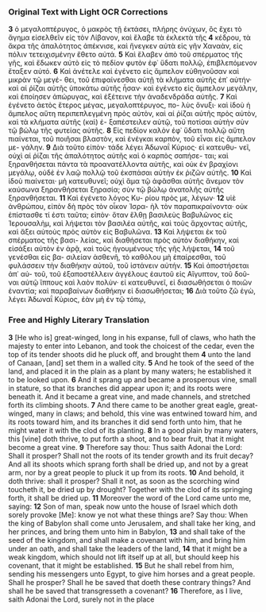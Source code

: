 ### Original Text with Light OCR Corrections

**3** ὁ μεγαλοπτέρυγος, ὁ μακρὸς τῇ ἐκτάσει, πλήρης ὀνύχων, ὃς ἔχει
τὸ ἄγημα εἰσελθεῖν εἰς τὸν Λίβανον, καὶ ἔλαβε τὰ ἐκλεκτὰ τῆς
**4** κέδρου, τὰ ἄκρα τῆς ἀπαλότητος ἀπέκνισε, καὶ ἤνεγκεν αὐτὰ
εἰς γῆν Χαναὰν, εἰς πόλιν τετειχισμένην ἔθετο αὐτά.
**5** Καὶ ἔλαβεν ἀπὸ τοῦ σπέρματος τῆς γῆς, καὶ ἔδωκεν αὐτὸ εἰς τὸ πεδίον
φυτὸν ἐφ᾿ ὕδατι πολλῷ, ἐπιβλεπόμενον ἔταξεν αὐτό.
**6** Καὶ ἀνέτελε καὶ ἐγένετο εἰς ἄμπελον εὐθηνοῦσαν καὶ μικρὰν τῷ μεγέ-
θει, τοῦ ἐπιφαίνεσθαι αὐτῇ τὰ κλήματα αὐτῆς ἐπ᾿ αὐτήν· καὶ
αἱ ῥίζαι αὐτῆς ὑποκάτω αὐτῆς ἦσαν· καὶ ἐγένετο εἰς ἄμπελον
μεγάλην, καὶ ἐποίησεν ἀπώρυγας, καὶ ἐξέτεινε τὴν ἀναδενδράδα
αὐτῆς.
**7** Καὶ ἐγένετο ἀετὸς ἕτερος μέγας, μεγαλοπτέρυγος, πο-
λὺς ὄνυξι· καὶ ἰδοὺ ἡ ἄμπελος αὕτη περιπεπλεγμένη πρὸς αὐτὸν,
καὶ αἱ ῥίζαι αὐτῆς πρὸς αὐτὸν, καὶ τὰ κλήματα αὐτῆς (καὶ) ἐ-
ξαπέστειλεν αὐτῷ, τοῦ ποτίσαι αὐτὴν σὺν τῷ βώλῳ τῆς φυτείας
αὐτῆς.
**8** Εἰς πεδίον καλὸν ἐφ᾿ ὕδατι πολλῷ αὕτη πιαίνεται, τοῦ
ποιῆσαι βλαστὸν, καὶ ἐνέγκαι καρπὸν, τοῦ εἶναι εἰς ἄμπελον με-
γάλην.
**9** Διὰ τοῦτο εἰπὸν· τάδε λέγει Ἀδωναΐ Κύριος· εἰ κατευθυ-
νεῖ, οὐχὶ αἱ ῥίζαι τῆς ἀπαλότητος αὐτῆς καὶ ὁ καρπὸς σαπήσε-
ται; καὶ ξηρανθήσεται πάντα τὰ προανατέλλοντα αὐτῆς, καὶ οὐκ
ἐν βραχίονι μεγάλῳ, οὐδὲ ἐν λαῷ πολλῷ τοῦ ἐκσπάσαι αὐτὴν ἐκ
ῥιζῶν αὐτῆς.
**10** Καὶ ἰδοὺ πιαίνεται· μὴ κατευθυνεῖ; οὐχὶ ἅμα τῷ
ἀφᾶσθαι αὐτῆς ἄνεμον τὸν καύσωνα ξηρανθήσεται ξηρασία; σὺν
τῷ βώλῳ ἀνατολῆς αὐτῆς ξηρανθήσεται.
**11** Καὶ ἐγένετο λόγος Κυ-
ρίου πρὸς με, λέγων·
**12** υἱὲ ἀνθρώπου, εἰπὸν δὴ πρὸς τὸν οἶκον Ἰσρα-
ὴλ τὸν παραπικραίνοντα· οὐκ ἐπίστασθε τί ἐστι ταῦτα; εἰπὸν·
ὅταν ἔλθῃ βασιλεὺς Βαβυλῶνος εἰς Ἱερουσαλὴμ, καὶ λήψεται τὸν
βασιλέα αὐτῆς, καὶ τοὺς ἄρχοντας αὐτῆς, καὶ ἄξει αὐτοὺς πρὸς
αὐτὸν εἰς Βαβυλῶνα.
**13** Καὶ λήψεται ἐκ τοῦ σπέρματος τῆς βασι-
λείας, καὶ διαθήσεται πρὸς αὐτὸν διαθήκην, καὶ εἰσάξει αὐτὸν ἐν
ἀρᾷ, καὶ τοὺς ἡγουμένους τῆς γῆς λήψεται,
**14** τοῦ γενέσθαι εἰς βα-
σιλείαν ἀσθενῆ, τὸ καθόλου μὴ ἐπαίρεσθαι, τοῦ φυλάσσειν τὴν
διαθήκην αὐτοῦ, τοῦ ἱστάνειν αὐτήν.
**15** Καὶ ἀποστήσεται ἀπ᾿ αὐ-
τοῦ, τοῦ ἐξαποστέλλειν ἀγγέλους ἑαυτοῦ εἰς Αἴγυπτον, τοῦ δοῦ-
ναι αὐτῷ ἵππους καὶ λαὸν πολὺν· εἰ κατευθυνεῖ, εἰ διασωθήσεται
ὁ ποιῶν ἐναντία; καὶ παραβαίνων διαθήκην εἰ διασωθήσεται;
**16** Διὰ τοῦτο ζῶ ἐγὼ, λέγει Ἀδωναΐ Κύριος, ἐὰν μὴ ἐν τῷ τόπῳ,

### Free and Highly Literary Translation

**3** [He who is] great-winged, long in his expanse, full of claws, who hath the majesty to enter into Lebanon, and took the choicest of the cedar, even the top of its tender shoots did he pluck off, and brought them
**4** unto the land of Canaan, [and] set them in a walled city.
**5** And he took of the seed of the land, and placed it in the plain as a plant by many waters; he established it to be looked upon.
**6** And it sprang up and became a prosperous vine, small in stature, so that its branches did appear upon it; and its roots were beneath it. And it became a great vine, and made channels, and stretched forth its climbing shoots.
**7** And there came to be another great eagle, great-winged, many in claws; and behold, this vine was entwined toward him, and its roots toward him, and its branches it did send forth unto him, that he might water it with the clod of its planting.
**8** In a good plain by many waters, this [vine] doth thrive, to put forth a shoot, and to bear fruit, that it might become a great vine.
**9** Therefore say thou: Thus saith Adonai the Lord: Shall it prosper? Shall not the roots of its tender growth and its fruit decay? And all its shoots which sprang forth shall be dried up, and not by a great arm, nor by a great people to pluck it up from its roots.
**10** And behold, it doth thrive: shall it prosper? Shall it not, as soon as the scorching wind toucheth it, be dried up by drought? Together with the clod of its springing forth, it shall be dried up.
**11** Moreover the word of the Lord came unto me, saying:
**12** Son of man, speak now unto the house of Israel which doth sorely provoke [Me]: know ye not what these things are? Say thou: When the king of Babylon shall come unto Jerusalem, and shall take her king, and her princes, and bring them unto him in Babylon,
**13** and shall take of the seed of the kingdom, and shall make a covenant with him, and bring him under an oath, and shall take the leaders of the land,
**14** that it might be a weak kingdom, which should not lift itself up at all, but should keep his covenant, that it might be established.
**15** But he shall rebel from him, sending his messengers unto Egypt, to give him horses and a great people. Shall he prosper? Shall he be saved that doeth these contrary things? And shall he be saved that transgresseth a covenant?
**16** Therefore, as I live, saith Adonai the Lord, surely not in the place